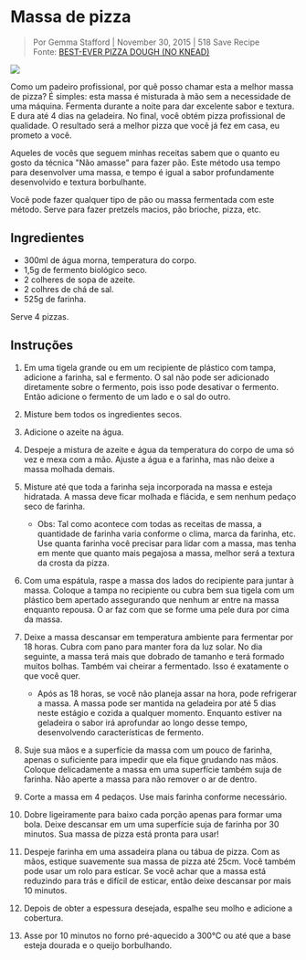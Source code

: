 # Massa de pizza
> Por Gemma Stafford | November 30, 2015 | 518  Save Recipe  
Fonte: [BEST-EVER PIZZA DOUGH (NO KNEAD)](http://www.biggerbolderbaking.com/best-ever-pizza-dough/)

![](https://www.biggerbolderbaking.com/wp-content/uploads/2015/11/BBB100-Best-Ever-Pizza-Dough-FINAL-1024x576.jpg)

Como um padeiro profissional, por quê posso chamar esta a melhor massa de pizza?
É simples: esta massa é misturada à mão sem a necessidade de uma máquina.
Fermenta durante a noite para dar excelente sabor e textura. E dura até 4 dias
na geladeira. No final, você obtém pizza profissional de qualidade. O resultado
será a melhor pizza que você já fez em casa, eu prometo a você.

Aqueles de vocês que seguem minhas receitas sabem que o quanto eu gosto da 
técnica "Não amasse" para fazer pão. Este método usa tempo para desenvolver uma 
massa, e tempo é igual a sabor profundamente desenvolvido e textura borbulhante.

Você pode fazer qualquer tipo de pão ou massa fermentada com este método.
Serve para fazer pretzels macios, pão brioche, pizza, etc.

## Ingredientes
- 300ml de água morna, temperatura do corpo.
- 1,5g de fermento biológico seco.
- 2 colheres de sopa de azeite.
- 2 colhres de chá de sal.
- 525g de farinha.

Serve 4 pizzas.

## Instruções
1. Em uma tigela grande ou em um recipiente de plástico com tampa, adicione a 
farinha, sal e fermento. O sal não pode ser adicionado diretamente sobre o
fermento, pois isso pode desativar o fermento. Então adicione o fermento de um
lado e o sal do outro. 

1. Misture bem todos os ingredientes secos.

1. Adicione o azeite na água.

1. Despeje a mistura de azeite e água da temperatura do corpo de uma só vez e 
mexa com a mão. Ajuste a água e a farinha, mas não deixe a massa molhada 
demais.

1. Misture até que toda a farinha seja incorporada na massa e esteja hidratada.
A massa deve ficar molhada e flácida, e sem nenhum pedaço seco de farinha.

    - Obs: Tal como acontece com todas as receitas de massa, a quantidade de 
    farinha varia conforme o clima, marca da farinha, etc. Use quanta farinha 
    você precisar para lidar com a massa, mas tenha em mente que quanto mais 
    pegajosa a massa, melhor será a textura da crosta da pizza.

1. Com uma espátula, raspe a massa dos lados do recipiente para juntar à massa.
Coloque a tampa no recipiente ou cubra bem sua tigela com um plástico bem 
apertado assegurando que nenhum ar entre na massa enquanto repousa. O ar faz
com que se forme uma pele dura por cima da massa.

1. Deixe a massa descansar em temperatura ambiente para fermentar por 18 horas. 
Cubra com pano para manter fora da luz solar. No dia seguinte, a massa terá mais
que dobrado de tamanho e terá formado muitos bolhas. Também vai cheirar a 
fermentado. Isso é exatamente o que você quer.

    - Após as 18 horas, se você não planeja assar na hora, pode refrigerar a
    massa. A massa pode ser mantida na geladeira por até 5 dias neste estágio e 
    cozida a qualquer momento. Enquanto estiver na geladeira o sabor irá 
    aprofundar ao longo desse tempo, desenvolvendo características de fermento.

1. Suje sua mãos e a superfície da massa com um pouco de farinha, apenas o 
suficiente para impedir que ela fique grudando nas mãos. Coloque delicadamente 
a massa em uma superfície também suja de farinha. Não aperte a massa para não
remover o ar de dentro.

1. Corte a massa em 4 pedaços. Use mais farinha conforme necessário.

1. Dobre ligeiramente para baixo cada porção apenas para formar uma bola. 
Deixe descansar em um uma superfície suja de farinha por 30 minutos. Sua
massa de pizza está pronta para usar!

1. Despeje farinha em uma assadeira plana ou tábua de pizza. Com as mãos,
estique suavemente sua massa de pizza até 25cm. Você também pode usar um
rolo para esticar. Se você achar que a massa está reduzindo para trás e difícil 
de esticar, então deixe descansar por mais 10 minutos.

1. Depois de obter a espessura desejada, espalhe seu molho e adicione a 
cobertura.

1. Asse por 10 minutos no forno pré-aquecido a 300°C ou até que a base esteja
dourada e o queijo borbulhando.
